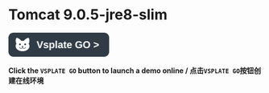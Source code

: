 # Tomcat 9.0.5-jre8-slim

<a href="https://www.vsplate.com/?docker-compose=https://github.com/vsplate/dcenvs/tomcat/9.0.5-jre8-slim"><img alt="VSPLATE GO" src="https://raw.githubusercontent.com/vsplate/images/master/vsgo_btn.png" width="200px"></a>

**Click the `VSPLATE GO` button to launch a demo online / 点击`VSPLATE GO`按钮创建在线环境**